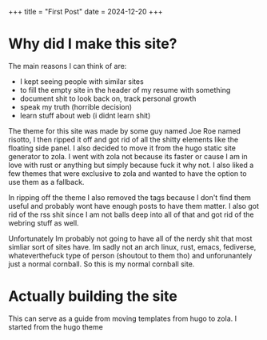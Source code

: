 +++
title = "First Post"
date = 2024-12-20
+++

# Why did I make this site?

The main reasons I can think of are:
- I kept seeing people with similar sites
- to fill the empty site in the header of my resume with something
- document shit to look back on, track personal growth
- speak my truth (horrible decision)
- learn stuff about web (i didnt learn shit)

The theme for this site was made by some guy named Joe Roe named risotto, I then ripped it off and got rid of all the shitty elements like the floating side panel. I also decided to move it from the hugo static site generator to zola. I went with zola not because its faster or cause I am in love with rust or anything but simply because fuck it why not. I also liked a few themes that were exclusive to zola and wanted to have the option to use them as a fallback.

In ripping off the theme I also removed the tags because I don't find them useful and probably wont have enough posts to have them matter. I also got rid of the rss shit since I am not balls deep into all of that and got rid of the webring stuff as well.

Unfortunately Im probably not going to have all of the nerdy shit that most simliar sort of sites have. Im sadly not an arch linux, rust, emacs, fediverse, whateverthefuck type of person (shoutout to them tho) and unforunantely just a normal cornball. So this is my normal cornball site.

# Actually building the site

This can serve as a guide from moving templates from hugo to zola. I started from the hugo theme
